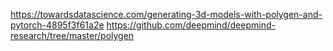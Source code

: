 https://towardsdatascience.com/generating-3d-models-with-polygen-and-pytorch-4895f3f61a2e
https://github.com/deepmind/deepmind-research/tree/master/polygen